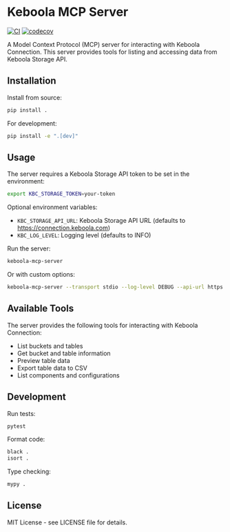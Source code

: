 # Keboola MCP Server

[![CI](https://github.com/jordanburger/keboola-mcp-server/actions/workflows/ci.yml/badge.svg)](https://github.com/jordanburger/keboola-mcp-server/actions/workflows/ci.yml)
[![codecov](https://codecov.io/gh/jordanburger/keboola-mcp-server/branch/main/graph/badge.svg)](https://codecov.io/gh/jordanburger/keboola-mcp-server)

A Model Context Protocol (MCP) server for interacting with Keboola Connection. This server provides tools for listing and accessing data from Keboola Storage API.

## Installation

Install from source:

```bash
pip install .
```

For development:

```bash
pip install -e ".[dev]"
```

## Usage

The server requires a Keboola Storage API token to be set in the environment:

```bash
export KBC_STORAGE_TOKEN=your-token
```

Optional environment variables:
- `KBC_STORAGE_API_URL`: Keboola Storage API URL (defaults to https://connection.keboola.com)
- `KBC_LOG_LEVEL`: Logging level (defaults to INFO)

Run the server:

```bash
keboola-mcp-server
```

Or with custom options:

```bash
keboola-mcp-server --transport stdio --log-level DEBUG --api-url https://connection.north-europe.azure.keboola.com
```

## Available Tools

The server provides the following tools for interacting with Keboola Connection:

- List buckets and tables
- Get bucket and table information
- Preview table data
- Export table data to CSV
- List components and configurations

## Development

Run tests:

```bash
pytest
```

Format code:

```bash
black .
isort .
```

Type checking:

```bash
mypy .
```

## License

MIT License - see LICENSE file for details.
